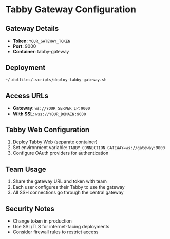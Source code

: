 # Tabby Gateway Configuration

## Gateway Details
- **Token**: `YOUR_GATEWAY_TOKEN`
- **Port**: 9000
- **Container**: tabby-gateway

## Deployment
```bash
~/.dotfiles/.scripts/deploy-tabby-gateway.sh
```

## Access URLs
- **Gateway**: `ws://YOUR_SERVER_IP:9000`
- **With SSL**: `wss://YOUR_DOMAIN:9000`

## Tabby Web Configuration
1. Deploy Tabby Web (separate container)
2. Set environment variable: `TABBY_CONNECTION_GATEWAY=ws://gateway:9000`
3. Configure OAuth providers for authentication

## Team Usage
1. Share the gateway URL and token with team
2. Each user configures their Tabby to use the gateway
3. All SSH connections go through the central gateway

## Security Notes
- Change token in production
- Use SSL/TLS for internet-facing deployments
- Consider firewall rules to restrict access